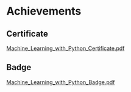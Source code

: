 

# Achievements
## Certificate
[Machine_Learning_with_Python_Certificate.pdf](https://prod-files-secure.s3.us-west-2.amazonaws.com/03e82b26-cccb-4906-bb56-adabcbdc0655/0f35a87e-0c16-48ac-af62-4e4cc34c6a19/Machine_Learning_with_Python_Certificate.pdf?X-Amz-Algorithm=AWS4-HMAC-SHA256&X-Amz-Content-Sha256=UNSIGNED-PAYLOAD&X-Amz-Credential=AKIAT73L2G45GO43JXI4%2F20241107%2Fus-west-2%2Fs3%2Faws4_request&X-Amz-Date=20241107T041812Z&X-Amz-Expires=3600&X-Amz-Signature=0d77a1bcc1368dc78b15d9cc51d8f15f002a3f5ad4acfbccd2af4f9e4d01f575&X-Amz-SignedHeaders=host&x-id=GetObject)
## Badge
[Machine_Learning_with_Python_Badge.pdf](https://prod-files-secure.s3.us-west-2.amazonaws.com/03e82b26-cccb-4906-bb56-adabcbdc0655/ff622a22-73d6-44e3-9c7b-e89a8e61b7aa/Machine_Learning_with_Python_Badge.pdf?X-Amz-Algorithm=AWS4-HMAC-SHA256&X-Amz-Content-Sha256=UNSIGNED-PAYLOAD&X-Amz-Credential=AKIAT73L2G45GO43JXI4%2F20241107%2Fus-west-2%2Fs3%2Faws4_request&X-Amz-Date=20241107T041812Z&X-Amz-Expires=3600&X-Amz-Signature=7c8773adb1a9cc2d748ab8d304c50062dda8d4e839b4a3b6d30edfea3dd902a8&X-Amz-SignedHeaders=host&x-id=GetObject)